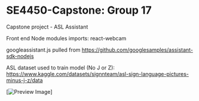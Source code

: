 # SE4450-Capstone: Group 17
Capstone project - ASL Assistant

Front end Node modules imports:
react-webcam

googleassistant.js pulled from https://github.com/googlesamples/assistant-sdk-nodejs

ASL dataset used to train model (No J or Z): https://www.kaggle.com/datasets/signnteam/asl-sign-language-pictures-minus-j-z/data

[![Preview Image](https://t4.ftcdn.net/jpg/03/60/42/61/360_F_360426181_xubOrGR3vGFq8C2K2xpamRsJujyrCPvz.jpg)]